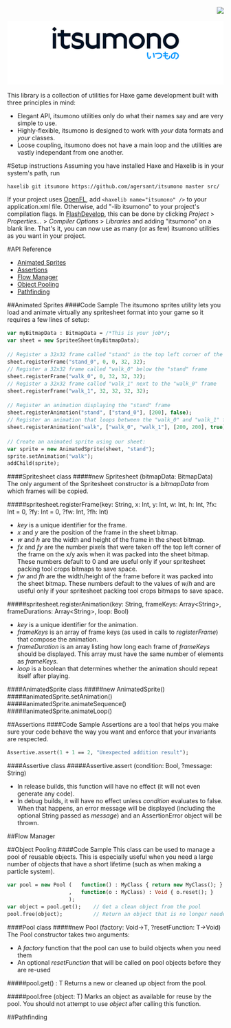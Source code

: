 <p align="right"><a href="https://travis-ci.org/agersant/itsumono"><img src="https://travis-ci.org/agersant/itsumono.png?branch=master"/><a/></p>
<p align="center"><img src="logo.png"/></p>

This library is a collection of utilities for Haxe game development built with three principles in mind:

* Elegant API, itsumono utilities only do what their names say and are very simple to use.
* Highly-flexible, itsumono is designed to work with *your* data formats and *your* classes.
* Loose coupling, itsumono does not have a main loop and the utilities are vastly independant from one another.

#Setup instructions
Assuming you have installed Haxe and Haxelib is in your system's path, run

    haxelib git itsumono https://github.com/agersant/itsumono master src/
    
If your project uses [OpenFL](https://github.com/openfl/openfl), add ```<haxelib name="itsumono" />``` to your application.xml file. Otherwise, add "-lib itsumono" to your project's compilation flags. In [FlashDevelop](http://flashdevelop.org/), this can be done by clicking *Project* > *Properties…* > *Compiler Options* > *Libraries* and adding "itsumono" on a blank line. That's it, you can now use as many (or as few) itsumono utilities as you want in your project.

#API Reference

* [Animated Sprites](#animated-sprites)
* [Assertions](#assertions)
* [Flow Manager](#flow-manager)
* [Object Pooling](#object-pooling)
* [Pathfinding](#pathfinding)

##Animated Sprites
####Code Sample
The itsumono sprites utility lets you load and animate virtually any spritesheet format into your game so it requires a few lines of setup:
```haxe
var myBitmapData : BitmapData = /*This is your job*/;
var sheet = new SpriteeSheet(myBitmapData);

// Register a 32x32 frame called "stand" in the top left corner of the sheet
sheet.registerFrame("stand_0", 0, 0, 32, 32);
// Register a 32x32 frame called "walk_0" below the "stand" frame
sheet.registerFrame("walk_0", 0, 32, 32, 32);
// Register a 32x32 frame called "walk_1" next to the "walk_0" frame
sheet.registerFrame("walk_1", 32, 32, 32, 32);

// Register an animation displaying the "stand" frame
sheet.registerAnimation("stand", ["stand_0"], [200], false);
// Register an animation that loops between the "walk_0" and "walk_1" frame
sheet.registerAnimation("walk", ["walk_0", "walk_1"], [200, 200], true);

// Create an animated sprite using our sheet:
var sprite = new AnimatedSprite(sheet, "stand");
sprite.setAnimation("walk");
addChild(sprite);
```
####Spritesheet class
#####new Spritesheet (bitmapData: BitmapData)
The only argument of the Spritesheet constructor is a *bitmapData* from which frames will be copied.

#####spritesheet.registerFrame(key: String, x: Int, y: Int, w: Int, h: Int, ?fx: Int = 0, ?fy: Int = 0, ?fw:  Int, ?fh: Int)
* *key* is a unique identifier for the frame.
* *x* and *y* are the position of the frame in the sheet bitmap.
* *w* and *h* are the width and height of the frame in the sheet bitmap.
* *fx* and *fy* are the number pixels that were taken off the top left corner of the frame on the x/y axis when it was packed into the sheet bitmap. These numbers default to 0 and are useful only if your spritesheet packing tool crops bitmaps to save space.
* *fw* and *fh* are the width/height of the frame before it was packed into the sheet bitmap. These numbers default to the values of *w*/*h* and are useful only if your spritesheet packing tool crops bitmaps to save space.

#####spritesheet.registerAnimation(key: String, frameKeys: Array\<String\>, frameDurations: Array\<String\>, loop: Bool)
* *key* is a unique identifier for the animation.
* *frameKeys* is an array of frame keys (as used in calls to *registerFrame*) that compose the animation.
* *frameDuration* is an array listing how long each frame of *frameKeys* should be displayed. This array must have the same number of elements as *frameKeys*.
* *loop* is a boolean that determines whether the animation should repeat itself after playing.

####AnimatedSprite class
#####new AnimatedSprite()
#####animatedSprite.setAnimation()
#####animatedSprite.animateSequence()
#####animatedSprite.animateLoop()

##Assertions
####Code Sample
Assertions are a tool that helps you make sure your code behave the way you want and enforce that your invariants are respected.
```haxe
Assertive.assert(1 + 1 == 2, "Unexpected addition result");
```
####Assertive class
#####Assertive.assert (condition: Bool, ?message: String)
* In release builds, this function will have no effect (it will not even generate any code).
* In debug builds, it will have no effect unless *condition* evaluates to false. When that happens, an error message will be displayed (including the optional String passed as *message*) and an AssertionError object will be thrown.

##Flow Manager

##Object Pooling
####Code Sample
This class can be used to manage a pool of reusable objects. This is especially useful when you need a large number of objects that have a short lifetime (such as when making a particle system).
```haxe
var pool = new Pool (   function() : MyClass { return new MyClass(); }
                    ,   function(o : MyClass) : Void { o.reset(); }
                    );
var object = pool.get();    // Get a clean object from the pool
pool.free(object);          // Return an object that is no longer needed to the pool
```
####Pool class
#####new Pool (factory: Void->T, ?resetFunction: T->Void)
The Pool constructor takes two arguments:
* A *factory* function that the pool can use to build objects when you need them
* An optional *resetFunction* that will be called on pool objects before they are re-used

#####pool.get() : T
Returns a new or cleaned up object from the pool.

#####pool.free (object: T)
Marks an object as available for reuse by the pool. You should not attempt to use *object* after calling this function.

##Pathfinding
